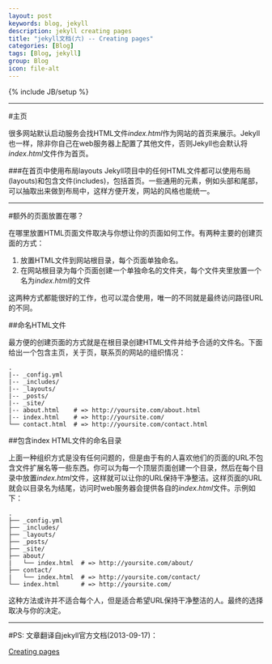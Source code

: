 ```yaml
---
layout: post
keywords: blog, jekyll
description: jekyll creating pages
title: "jekyll文档(六) -- Creating pages"
categories: [Blog]
tags: [Blog, jekyll]
group: Blog
icon: file-alt
---
```

{% include JB/setup %}

***
#主页

很多网站默认启动服务会找HTML文件*index.html*作为网站的首页来展示。Jekyll也一样，除非你自己在web服务器上配置了其他文件，否则Jekyll也会默认将*index.html*文件作为首页。

###在首页中使用布局layouts
Jekyll项目中的任何HTML文件都可以使用布局(layouts)和包含文件(includes)，包括首页。一些通用的元素，例如头部和尾部，可以抽取出来做到布局中，这样方便开发，网站的风格也能统一。

***
#额外的页面放置在哪？

在哪里放置HTML页面文件取决与你想让你的页面如何工作。有两种主要的创建页面的方式：

<ol>
    <li>
      放置HTML文件到网站根目录，每个页面单独命名。
    </li>
    <li>
      在网站根目录为每个页面创建一个单独命名的文件夹，每个文件夹里放置一个名为<em>index.html</em>的文件
    </li>
</ol>

这两种方式都能很好的工作，也可以混合使用，唯一的不同就是最终访问路径URL的不同。

##命名HTML文件

最方便的创建页面的方式就是在根目录创建HTML文件并给予合适的文件名。下面给出一个包含主页，关于页，联系页的网站的组织情况：

    .
    |-- _config.yml
    |-- _includes/
    |-- _layouts/
    |-- _posts/
    |-- _site/
    |-- about.html    # => http://yoursite.com/about.html
    |-- index.html    # => http://yoursite.com/
    └── contact.html  # => http://yoursite.com/contact.html

##包含index HTML文件的命名目录

上面一种组织方式是没有任何问题的，但是由于有的人喜欢他们的页面的URL不包含文件扩展名等一些东西。你可以为每一个顶层页面创建一个目录，然后在每个目录中放置*index.html*文件，这样就可以让你的URL保持干净整洁。这样页面的URL就会以目录名为结尾，访问时web服务器会提供各自的*index.html*文件。示例如下：

    .
    ├── _config.yml
    ├── _includes/
    ├── _layouts/
    ├── _posts/
    ├── _site/
    ├── about/
    |   └── index.html  # => http://yoursite.com/about/
    ├── contact/
    |   └── index.html  # => http://yoursite.com/contact/
    └── index.html      # => http://yoursite.com/

这种方法或许并不适合每个人，但是适合希望URL保持干净整洁的人。最终的选择取决与你的决定。

***
#PS:
文章翻译自jekyll官方文档(2013-09-17)：

[Creating pages](http://jekyllrb.com/docs/pages/)